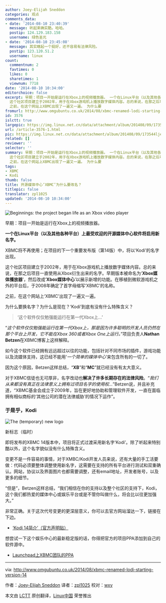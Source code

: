 ```yaml
---
author: Joey-Elijah Sneddon
categories: 观点
comments_data:
- date: '2014-08-10 23:40:39'
  message: 听起来确实酷。哈哈。
  postip: 124.129.183.158
  username: 绿色圣光
- date: '2014-08-10 23:45:08'
  message: 其实瞎起一个挺好，还不容易有法律风险。
  postip: 123.120.51.2
  username: linux
count:
  commentnum: 2
  favtimes: 0
  likes: 0
  sharetimes: 1
  viewnum: 7718
date: '2014-08-10 10:34:00'
editorchoice: false
excerpt: 早期：项目一开始是运行在Xbox上的视频播放器。 一个在Linux平台（以及其他各种平台）上最受欢迎的开源媒体中心软件将启用新名字。 XBMC将不再使用；在项目的下一个重要发布版（第14版）中，将以Kodi的名字出现。
  这个社区项目建立于2002年，用于在Xbox游戏机上播放数字媒体内容。总的来说，在那之后项目一直使用从Xbox衍生出来的名字。早期版本被命名为Xbox媒体播放器，然后改成Xbox媒体中心以展示新增的功能。在移植到微软游戏机之外的平台后，于2008年确定了首字母缩写XBMC的名称。
  之前，在这个网站上XBMC出现了一遍又一遍。 为什么要
fromurl: http://www.omgubuntu.co.uk/2014/08/xbmc-renamed-lodi-starting-version-14
id: 3576
islctt: true
largepic: https://img.linux.net.cn/data/attachment/album/201408/09/173544ljekiykbyvb277zc.png
url: /article-3576-1.html
pic: https://img.linux.net.cn/data/attachment/album/201408/09/173544ljekiykbyvb277zc.png.thumb.jpg
related: []
reviewer: ''
selector: ''
summary: 早期：项目一开始是运行在Xbox上的视频播放器。 一个在Linux平台（以及其他各种平台）上最受欢迎的开源媒体中心软件将启用新名字。 XBMC将不再使用；在项目的下一个重要发布版（第14版）中，将以Kodi的名字出现。
  这个社区项目建立于2002年，用于在Xbox游戏机上播放数字媒体内容。总的来说，在那之后项目一直使用从Xbox衍生出来的名字。早期版本被命名为Xbox媒体播放器，然后改成Xbox媒体中心以展示新增的功能。在移植到微软游戏机之外的平台后，于2008年确定了首字母缩写XBMC的名称。
  之前，在这个网站上XBMC出现了一遍又一遍。 为什么要
tags:
- XBMC
- Kodi
thumb: false
title: 开源媒体中心‘XBMC’为什么要改名？
titlepic: false
translator: zpl1025
updated: '2014-08-10 10:34:00'
---
```


![Beginnings: the project began life as an Xbox video player](/data/attachment/album/201408/09/173544ljekiykbyvb277zc.png)


早期：项目一开始是运行在Xbox上的视频播放器。


**一个在Linux平台（以及其他各种平台）上最受欢迎的开源媒体中心软件将启用新名字。**


XBMC将不再使用；在项目的下一个重要发布版（第14版）中，将以‘Kodi’的名字出现。


这个社区项目建立于2002年，用于在Xbox游戏机上播放数字媒体内容。总的来说，在那之后项目一直使用从Xbox衍生出来的名字。早期版本被命名为‘**Xbox媒体播放器**’，然后改成‘**Xbox媒体中心**’以展示新增的功能。在移植到微软游戏机之外的平台后，于2008年确定了首字母缩写‘XBMC’的名称。


之前，在这个网站上‘XBMC’出现了一遍又一遍。


为什么要换名字？为什么是现在？‘Kodi’到底有没有什么特殊含义？



> 
> ‘这个软件仅仅勉强能运行在第一代Xbox上...’
> 
> 
> 


“*这个软件仅仅勉强能运行在第一代Xbox上，那是因为许多聪明的开发人员仍然在那个平台上开发，它不能在Xbox 360或者Xbox One上运行。*”项目负责人**Nathan Betzen**在XBMC博客上这样解释。


如今这个软件已经拥有远远超过以往的功能，包括针对不同市场的插件，游戏功能以及流媒体支持，这已经不能用‘*一个简单的媒体中心*’来包含所有的一切了。


因为这个原因，Betzen这样总结，“**XB**”和“**MC**”就已经没有有太大意义。


对于XBMC信徒也无可厚非，名字改动也**解决了许多长期存在的法律风险**。“*我们从来都没有真正在法律意义上拥有过项目名字的使用权...*”Betzen说，并且补充道，“XBMC基金会成立于2009年，旨在更好地协助和管理软件开发，一直在面临拥有相似商标的‘其他公司的潜在法律威胁’的情况下运作”。


### 于是乎，Kodi


![The (temporary) new logo](/data/attachment/album/201408/09/173545drkp6uk7z70e8e2p.jpg)


新标志（临时）


即将发布的XBMC 14版本中，项目将正式过渡采用新名字‘Kodi’。除了听起来特别酷以外，这个名字貌似没有什么特殊含义。


变更不是一件容易的事情，对于XMBC/Kodi开发人员来说，还有大量的手工活要做：代码必须要整体调整使用新名字，这需要在支持的所有平台进行测试和双重确认。网站，协议以及界面图片也都需要调整，还有email地址，开发者账号，以及更多的细节。


“但是”，Betzen这样总结，“我们相信在你的支持以及整个社区的支持下，Kodi，这个我们都热爱的媒体中心或娱乐平台或是不管你叫做什么，将会比以往更加强大。”


非常正确。关于这次代号变更的更深层意义，你可以去官方网站溜达一下，链接在下边。


* [‘Kodi 14简介′（官方声明贴）](http://xbmc.org/introducing-kodi-14/)


想尝试一下这个娱乐中心的最新稳定版的话，你得把官方的项目PPA添加到自己的软件源中。


* [Launchpad上XBMC团队的PPA](https://launchpad.net/%7Eteam-xbmc/+archive/ppa)




---


via: <http://www.omgubuntu.co.uk/2014/08/xbmc-renamed-lodi-starting-version-14>


作者：[Joey-Elijah Sneddon](https://plus.google.com/117485690627814051450/?rel=author) 译者：[zpl1025](https://github.com/zpl1025) 校对：[wxy](https://github.com/wxy)


本文由 [LCTT](https://github.com/LCTT/TranslateProject) 原创翻译，[Linux中国](http://linux.cn/) 荣誉推出